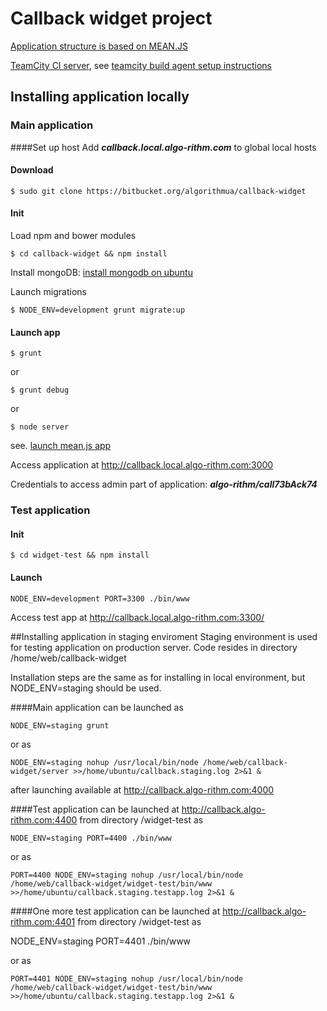 # Callback widget project

[Application structure is based on MEAN.JS](http://meanjs.org/)

[TeamCity CI server](http://files.algo-rithm.com:8081/viewType.html?buildTypeId=CallbackWidget_Build), see [teamcity build agent setup instructions](https://redmine.algo-rithm.com/issues/11541)

## Installing application locally

### Main application

####Set up host
Add **_callback.local.algo-rithm.com_** to global local hosts

#### Download

    $ sudo git clone https://bitbucket.org/algorithmua/callback-widget

#### Init

Load npm and bower modules

    $ cd callback-widget && npm install

Install mongoDB: [install mongodb on ubuntu](http://docs.mongodb.org/manual/tutorial/install-mongodb-on-ubuntu)

Launch migrations

    $ NODE_ENV=development grunt migrate:up

#### Launch app

    $ grunt

or

    $ grunt debug

or

    $ node server

see. [launch mean.js app](https://docs.google.com/document/d/1QyXZ5LZyiXD3t8fvk_zgTKoyvMgCkXNk-TCgOsq9Z90/edit#heading=h.arauw0b97ok8)

Access application at http://callback.local.algo-rithm.com:3000

Credentials to access admin part of application: **_algo-rithm/call73bAck74_**

### Test application

#### Init

    $ cd widget-test && npm install

#### Launch

    NODE_ENV=development PORT=3300 ./bin/www

Access test app at http://callback.local.algo-rithm.com:3300/

##Installing application in staging enviroment
Staging environment is used for testing application on production server.
Code resides in directory /home/web/callback-widget

Installation steps are the same as for installing in local environment, but NODE_ENV=staging should be used.

####Main application can be launched as

    NODE_ENV=staging grunt

or as

    NODE_ENV=staging nohup /usr/local/bin/node /home/web/callback-widget/server >>/home/ubuntu/callback.staging.log 2>&1 &

after launching available at http://callback.algo-rithm.com:4000


####Test application can be launched at http://callback.algo-rithm.com:4400 from directory /widget-test as

    NODE_ENV=staging PORT=4400 ./bin/www

or as 

    PORT=4400 NODE_ENV=staging nohup /usr/local/bin/node /home/web/callback-widget/widget-test/bin/www >>/home/ubuntu/callback.staging.testapp.log 2>&1 &

####One more test application can be launched at http://callback.algo-rithm.com:4401 from directory /widget-test as

 NODE_ENV=staging PORT=4401 ./bin/www

or as 

    PORT=4401 NODE_ENV=staging nohup /usr/local/bin/node /home/web/callback-widget/widget-test/bin/www >>/home/ubuntu/callback.staging.testapp.log 2>&1 &
